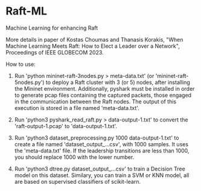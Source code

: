 # Raft-ML
Machine Learning for enhancing Raft

More details in paper of Kostas Choumas and Thanasis Korakis,
"When Machine Learning Meets Raft: How to Elect a Leader over a Network", Proceedings of IEEE GLOBECOM 2023.

How to use:

1. Run 'python mininet-raft-3nodes.py > meta-data.txt' (or 'mininet-raft-5nodes.py') to deploy a Raft cluster with 3 (or 5) nodes, after installing the Mininet environment. 
Additionally, pyshark must be installed in order to generate pcap files containing the captured packets, those engaged in the communication between the Raft nodes.
The output of this execution is stored in a file named 'meta-data.txt'.

2. Run 'python3 pyshark_read_raft.py > data-output-1.txt' to convert the 'raft-output-1.pcap' to 'data-output-1.txt'.

3. Run 'python3 dataset_preprocessing.py 1000 data-output-1.txt' to create a file named 'dataset_output_...csv', with 1000 samples. It uses the 'meta-data.txt' file. If the leadership transitions are less than 1000, you should replace 1000 with the lower number. 

4. Run 'python3 dtree.py dataset_output_...csv' to train a Decision Tree model on this dataset. Similary, you can train a SVM or KNN model, all are based on supervised classifiers of scikit-learn.
